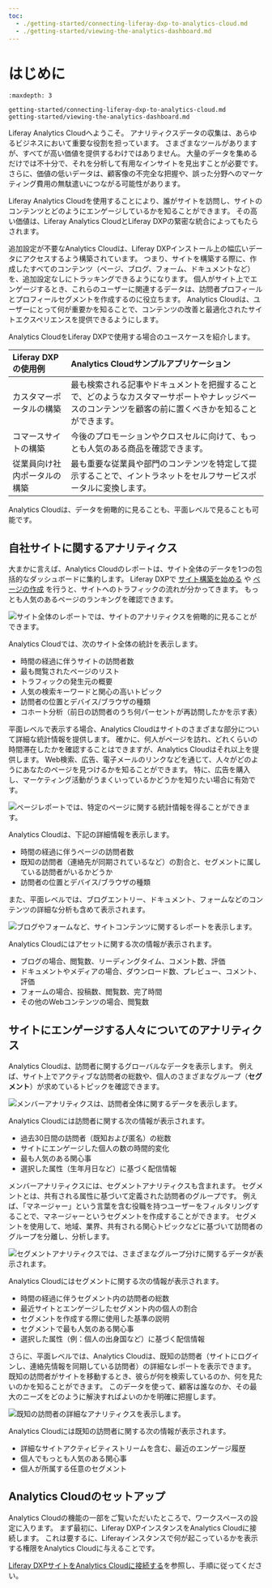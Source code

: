 ```yaml
---
toc:
  - ./getting-started/connecting-liferay-dxp-to-analytics-cloud.md
  - ./getting-started/viewing-the-analytics-dashboard.md
---
```

# はじめに

```{toctree}
:maxdepth: 3

getting-started/connecting-liferay-dxp-to-analytics-cloud.md
getting-started/viewing-the-analytics-dashboard.md
```

Liferay Analytics Cloudへようこそ。 アナリティクスデータの収集は、あらゆるビジネスにおいて重要な役割を担っています。 さまざまなツールがありますが、すべてが高い価値を提供するわけではありません。 大量のデータを集めるだけでは不十分で、それを分析して有用なインサイトを見出すことが必要です。 さらに、価値の低いデータは、顧客像の不完全な把握や、誤った分野へのマーケティング費用の無駄遣いにつながる可能性があります。

Liferay Analytics Cloudを使用することにより、誰がサイトを訪問し、サイトのコンテンツとどのようにエンゲージしているかを知ることができます。 その高い価値は、Liferay Analytics CloudとLiferay DXPの緊密な統合によってもたらされます。

追加設定が不要なAnalytics Cloudは、Liferay DXPインストール上の幅広いデータにアクセスするよう構築されています。 つまり、サイトを構築する際に、作成したすべてのコンテンツ（ページ、ブログ、フォーム、ドキュメントなど）を、追加設定なしにトラッキングできるようになります。 個人がサイト上でエンゲージするとき、これらのユーザーに関連するデータは、訪問者プロフィールとプロフィールセグメントを作成するのに役立ちます。 Analytics Cloudは、ユーザーにとって何が重要かを知ることで、コンテンツの改善と最適化されたサイトエクスペリエンスを提供できるようにします。

Analytics CloudをLiferay DXPで使用する場合のユースケースを紹介します。

| Liferay DXPの使用例 | Analytics Cloudサンプルアプリケーション                                                 |
|:--------------- |:--------------------------------------------------------------------------- |
| カスタマーポータルの構築    | 最も検索される記事やドキュメントを把握することで、どのようなカスタマーサポートやナレッジベースのコンテンツを顧客の前に置くべきかを知ることができます。 |
| コマースサイトの構築      | 今後のプロモーションやクロスセルに向けて、もっとも人気のある商品を確認できます。                                    |
| 従業員向け社内ポータルの構築  | 最も重要な従業員や部門のコンテンツを特定して提示することで、イントラネットをセルフサービスポータルに変換します。                    |

Analytics Cloudは、データを俯瞰的に見ることも、平面レベルで見ることも可能です。

## 自社サイトに関するアナリティクス

大まかに言えば、Analytics Cloudのレポートは、サイト全体のデータを1つの包括的なダッシュボードに集約します。 Liferay DXPで [サイト構築を始める](https://learn.liferay.com/dxp/latest/ja/site-building/getting-started-with-site-building.html) や [ページの作成](https://learn.liferay.com/dxp/latest/ja/site-building/creating-pages.html) を行うと、サイトへのトラフィックの流れが分かってきます。 もっとも人気のあるページのランキングを確認できます。

![サイト全体のレポートでは、サイトのアナリティクスを俯瞰的に見ることができます。](./getting-started/images/01.png)

Analytics Cloudでは、次のサイト全体の統計を表示します。

* 時間の経過に伴うサイトの訪問者数
* 最も閲覧されたページのリスト
* トラフィックの発生元の概要
* 人気の検索キーワードと関心の高いトピック
* 訪問者の位置とデバイス/ブラウザの種類
* コホート分析（前日の訪問者のうち何パーセントが再訪問したかを示す表）

平面レベルで表示する場合、Analytics Cloudはサイトのさまざまな部分について詳細な統計情報を提供します。 確かに、何人がページを訪れ、どれくらいの時間滞在したかを確認することはできますが、Analytics Cloudはそれ以上を提供します。 Web検索、広告、電子メールのリンクなどを通じて、人々がどのようにあなたのページを見つけるかを知ることができます。 特に、広告を購入し、マーケティング活動がうまくいっているかどうかを知りたい場合に有効です。

![ページレポートでは、特定のページに関する統計情報を得ることができます。](./getting-started/images/02.png)

Analytics Cloudは、下記の詳細情報を表示します。

* 時間の経過に伴うページの訪問者数
* 既知の訪問者（連絡先が同期されているなど）の割合と、セグメントに属している訪問者がいるかどうか
* 訪問者の位置とデバイス/ブラウザの種類

また、平面レベルでは、ブログエントリー、ドキュメント、フォームなどのコンテンツの詳細な分析も含めて表示されます。

![ブログやフォームなど、サイトコンテンツに関するレポートを表示します。](./getting-started/images/03.png)

Analytics Cloudにはアセットに関する次の情報が表示されます。

* ブログの場合、閲覧数、リーディングタイム、コメント数、評価
* ドキュメントやメディアの場合、ダウンロード数、プレビュー、コメント、評価
* フォームの場合、投稿数、閲覧数、完了時間
* その他のWebコンテンツの場合、閲覧数

## サイトにエンゲージする人々についてのアナリティクス

Analytics Cloudは、訪問者に関するグローバルなデータを表示します。 例えば、サイト上でアクティブな訪問者の総数や、個人のさまざまなグループ（**セグメント**）が求めているトピックを確認できます。

![メンバーアナリティクスは、訪問者全体に関するデータを表示します。](./getting-started/images/04.png)

Analytics Cloudには訪問者に関する次の情報が表示されます。

* 過去30日間の訪問者（既知および匿名）の総数
* サイトにエンゲージした個人の数の時間的変化
* 最も人気のある関心事
* 選択した属性（生年月日など）に基づく配信情報

メンバーアナリティクスには、セグメントアナリティクスも含まれます。 セグメントとは、共有される属性に基づいて定義された訪問者のグループです。 例えば、「マネージャー」という言葉を含む役職を持つユーザーをフィルタリングすることで、マネージャーというセグメントを作成することができます。 セグメントを使用して、地域、業界、共有される関心トピックなどに基づいて訪問者のグループを分離し、分析します。

![セグメントアナリティクスでは、さまざまなグループ分けに関するデータが表示されます。](./getting-started/images/05.png)

Analytics Cloudにはセグメントに関する次の情報が表示されます。

* 時間の経過に伴うセグメント内の訪問者の総数
* 最近サイトとエンゲージしたセグメント内の個人の割合
* セグメントを作成する際に使用した基準の説明
* セグメントで最も人気のある関心事
* 選択した属性（例：個人の出身国など）に基づく配信情報

さらに、平面レベルでは、Analytics Cloudは、既知の訪問者（サイトにログインし、連絡先情報を同期している訪問者）の詳細なレポートを表示できます。 既知の訪問者がサイトを移動するとき、彼らが何を検索しているのか、何を見たいのかを知ることができます。 このデータを使って、顧客は誰なのか、その最大のニーズをどのように解決すればよいのかを明確に把握します。

![既知の訪問者の詳細なアナリティクスを表示します。](./getting-started/images/06.png)

Analytics Cloudには既知の訪問者に関する次の情報が表示されます。

* 詳細なサイトアクティビティストリームを含む、最近のエンゲージ履歴
* 個人でもっとも人気のある関心事
* 個人が所属する任意のセグメント

## Analytics Cloudのセットアップ

Analytics Cloudの機能の一部をご覧いただいたところで、ワークスペースの設定に入ります。 まず最初に、Liferay DXPインスタンスをAnalytics Cloudに接続します。 これは要するに、Liferayインスタンスで何が起こっているかを表示する権限をAnalytics Cloudに与えることです。

[Liferay DXPサイトをAnalytics Cloudに接続する](./getting-started/connecting-liferay-dxp-to-analytics-cloud.md)を参照し、手順に従ってください。
